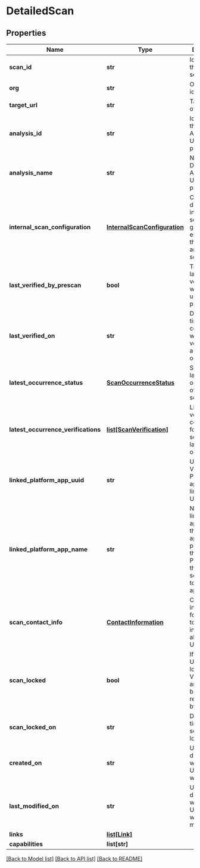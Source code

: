 # DetailedScan

## Properties
Name | Type | Description | Notes
------------ | ------------- | ------------- | -------------
**scan_id** | **str** | Identifier of the URL scan. | [optional] 
**org** | **str** | Organization identifier. | [optional] 
**target_url** | **str** | Target URL of the scan. | [optional] 
**analysis_id** | **str** | Identifier of the Dynamic Analysis this URL scan is a part of. | [optional] 
**analysis_name** | **str** | Name of the Dynamic Analysis this URL scan is a part of. | [optional] 
**internal_scan_configuration** | [**InternalScanConfiguration**](InternalScanConfiguration.md) | Configuration data for the internal scanning gateway and endpoint, if this scan is an internal scan. | [optional] 
**last_verified_by_prescan** | **bool** | True, if the last verification was done using a prescan. | [optional] 
**last_verified_on** | **str** | Date and time this configuration was last verified using a prescan occurrence. | [optional] 
**latest_occurrence_status** | [**ScanOccurrenceStatus**](ScanOccurrenceStatus.md) | Status of the latest occurrence of this URL scan. | [optional] 
**latest_occurrence_verifications** | [**list[ScanVerification]**](ScanVerification.md) | List of the verifications completed for this URL scan in the latest occurrence. | [optional] 
**linked_platform_app_uuid** | **str** | UUID of the Veracode Platform application linked to the URL scan. | [optional] 
**linked_platform_app_name** | **str** | Name of the linked application in the application portfoliio in the Veracode Platform, if this URL scan is  linked to an application.   | [optional] 
**scan_contact_info** | [**ContactInformation**](ContactInformation.md) | Contact information for the user to receive information about this URL scan. | [optional] 
**scan_locked** | **bool** | If true, the URL scan is locked by Veracode and can only be edited or resubmitted by Veracode. | [optional] 
**scan_locked_on** | **str** | Date and time the URL scan was locked. | [optional] 
**created_on** | **str** | UTC-format date and time when the URL scan was created. | [optional] 
**last_modified_on** | **str** | UTC-format date and time when the URL scan was last modified. | [optional] 
**links** | [**list[Link]**](Link.md) |  | [optional] 
**capabilities** | **list[str]** |  | [optional] 

[[Back to Model list]](../README.md#documentation-for-models) [[Back to API list]](../README.md#documentation-for-api-endpoints) [[Back to README]](../README.md)


